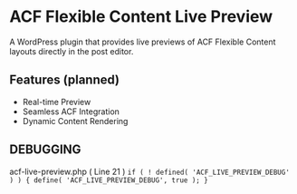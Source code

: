 # ACF Flexible Content Live Preview

A WordPress plugin that provides live previews of ACF Flexible Content layouts directly in the post editor.

## Features (planned)
- Real-time Preview
- Seamless ACF Integration
- Dynamic Content Rendering

## DEBUGGING

acf-live-preview.php ( Line 21 )
`if ( ! defined( 'ACF_LIVE_PREVIEW_DEBUG' ) ) {
    define( 'ACF_LIVE_PREVIEW_DEBUG', true );
}`
